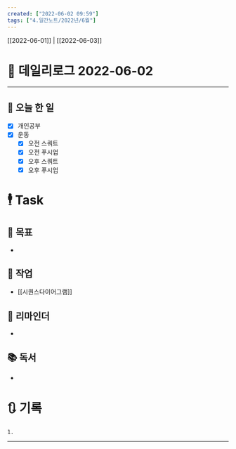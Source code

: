 ```yaml
---
created: ["2022-06-02 09:59"]
tags: ["4.일간노트/2022년/6월"]
---
```


[[2022-06-01]] | [[2022-06-03]]

# 📅 데일리로그  2022-06-02

---
## 🔷 오늘 한 일
- [x] 개인공부
- [x] 운동
	- [x] 오전 스쿼트
	- [x] 오전 푸시업
	- [x] 오후 스쿼트
	- [x] 오후 푸시업

# 🕴 Task
## 🎯 목표
 - 

## 🚀 작업
-  [[시퀀스다이어그램]]
 
## 📕 리마인더
-  

## 📚 독서
-  

# 🔃 기록
	1. 
---

